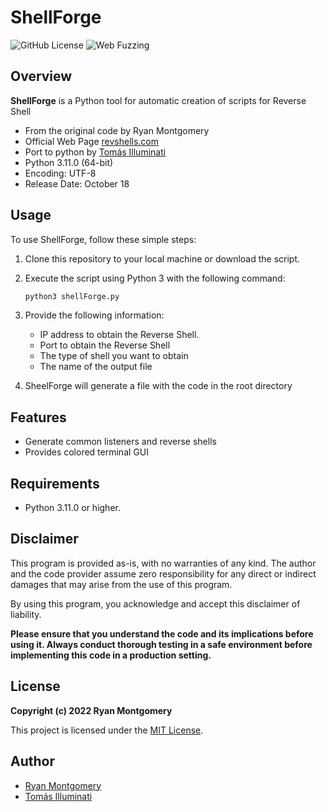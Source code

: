 # ShellForge

![GitHub License](https://img.shields.io/badge/License-MIT-green) ![Web Fuzzing](https://img.shields.io/badge/Tool-Reverse_Shell_Toolkit-blue)

## Overview

**ShellForge** is a Python tool for automatic creation of scripts for Reverse Shell

- From the original code by Ryan Montgomery
- Official Web Page [revshells.com](https://revshells.com)
- Port to python by [Tomás Illuminati](https://github.com/tomasilluminati)
- Python 3.11.0 (64-bit)
- Encoding: UTF-8
- Release Date: October 18

## Usage

To use ShellForge, follow these simple steps:

1. Clone this repository to your local machine or download the script.


3. Execute the script using Python 3 with the following command:

   ```bash
   python3 shellForge.py
   ```

4. Provide the following information:

   - IP address to obtain the Reverse Shell.
   - Port to obtain the Reverse Shell
   - The type of shell you want to obtain
   - The name of the output file

5. SheelForge will generate a file with the code in the root directory

## Features

- Generate common listeners and reverse shells
- Provides colored terminal GUI

## Requirements

- Python 3.11.0 or higher.

## Disclaimer

This program is provided as-is, with no warranties of any kind. The author and the code provider assume zero responsibility for any direct or indirect damages that may arise from the use of this program.

By using this program, you acknowledge and accept this disclaimer of liability.

**Please ensure that you understand the code and its implications before using it. Always conduct thorough testing in a safe environment before implementing this code in a production setting.**

## License

**Copyright (c) 2022 Ryan Montgomery**

This project is licensed under the [MIT License](LICENSE).

## Author

- [Ryan Montgomery](https://github.com/0dayCTF)
- [Tomás Illuminati](https://github.com/tomasilluminati)

